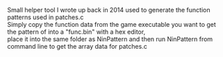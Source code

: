 Small helper tool I wrote up back in 2014 used to generate the function patterns used in patches.c  
Simply copy the function data from the game executable you want to get the pattern of into a "func.bin" with a hex editor,  
place it into the same folder as NinPattern and then run NinPattern from command line to get the array data for patches.c  